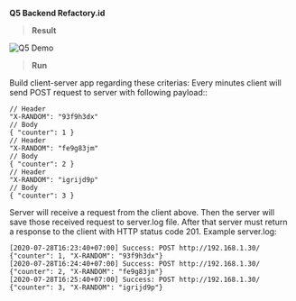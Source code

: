 **Q5 Backend Refactory.id**

> **Result**

![Q5 Demo](Q3.gif)

> **Run**

Build client-server app regarding these criterias:
Every minutes client will send POST request to server with following payload::
```
// Header
"X-RANDOM": "93f9h3dx"
// Body
{ "counter": 1 }
// Header
"X-RANDOM": "fe9g83jm"
// Body
{ "counter": 2 }
// Header
"X-RANDOM": "igrijd9p"
// Body
{ "counter": 3 }
```

Server will receive a request from the client above. Then the server will save those received request to server.log file. After that server must return a response to the client with HTTP status code 201.
Example server.log:
```
[2020-07-28T16:23:40+07:00] Success: POST http://192.168.1.30/ {"counter": 1, "X-RANDOM": "93f9h3dx"}
[2020-07-28T16:24:40+07:00] Success: POST http://192.168.1.30/ {"counter": 2, "X-RANDOM": "fe9g83jm"}
[2020-07-28T16:25:40+07:00] Success: POST http://192.168.1.30/ {"counter": 3, "X-RANDOM": "igrijd9p"}
```
